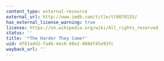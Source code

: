 ```yaml
---
content_type: external-resource
external_url: http://www.imdb.com/title/tt0070155/
has_external_license_warning: true
license: https://en.wikipedia.org/wiki/All_rights_reserved
status: ''
title: '*The Harder They Come*'
uid: df61add2-fa4b-4ec0-88e2-8804f45e93fc
wayback_url: ''
---
```

